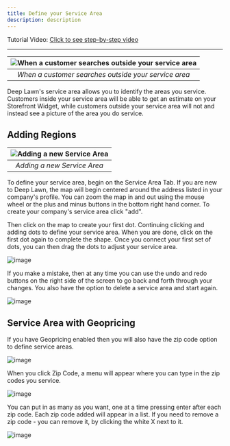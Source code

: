 ```yaml
---
title: Define your Service Area
description: description
---
```


Tutorial Video: [Click to see step-by-step video](https://www.youtube.com/watch?v=X5SvxXSX68c)

---
| ![When a customer searches outside your service area](https://i.imgur.com/blKhOnJ.png) | 
|:--:| 
| *When a customer searches outside your service area* |

Deep Lawn's service area allows you to identify the areas you service. Customers inside your service area will be able to get an estimate on your Storefront Widget, while customers outside your service area will not and instead see a picture of the area you do service.


## Adding Regions

| ![Adding a new Service Area](https://i.imgur.com/DwsDuob.png) | 
|:--:| 
| *Adding a new Service Area* |

To define your service area, begin on the Service Area Tab. If you are new to Deep Lawn, the map will begin centered around the address listed in your company's profile. You can zoom the map in and out using the mouse wheel or the plus and minus buttons in the bottom right hand corner. To create your company's service area click  "add".

Then click on the map to create your first dot. Continuing clicking and adding dots to define your service area. When you are done, click on the first dot again to complete the shape. Once you connect your first set of dots, you can then drag the dots to adjust your service area. 

![image](https://i.imgur.com/Mqb8N0g.png)

If you make a mistake, then at any time you can use the undo and redo buttons on the right side of the screen to go back and forth through your changes. You also have the option to delete a service area and start again.

![image](https://i.imgur.com/xRTts2V.png)

## Service Area with Geopricing

If you have Geopricing enabled then you will also have the zip code option to define service areas. 

![image](https://i.imgur.com/AWi5c2s.png)

When you click Zip Code, a menu will appear where you can type in the zip codes you service. 

![image](https://i.imgur.com/udp1RZS.png)

You can put in as many as you want, one at a time pressing enter after each zip code. Each zip code added will appear in a list. If  you need to remove a zip code - you can remove it, by clicking the white X next to it.

![image](https://i.imgur.com/99DaEZf.png)
